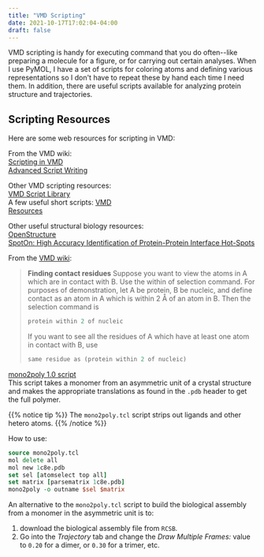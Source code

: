 ```yaml
---
title: "VMD Scripting"
date: 2021-10-17T17:02:04-04:00
draft: false
---
```


VMD scripting is handy for executing command that you do often--like preparing a molecule for a figure, or for carrying out certain analyses. When I use PyMOL, I have a set of scripts for coloring atoms and defining various representations so I don't have to repeat these by hand each time I need them. In addition, there are useful scripts available for analyzing protein structure and trajectories.

## Scripting Resources

Here are some web resources for scripting in VMD:

From the VMD wiki:  
[Scripting in VMD](https://www.ks.uiuc.edu/Training/Tutorials/vmd/tutorial-html/node4.html)  
[Advanced Script Writing](https://www.ks.uiuc.edu/Research/vmd/vmd-1.3/ug/node246.html) 

Other VMD scripting resources:  
[VMD Script Library](https://www.ks.uiuc.edu/Research/vmd/script_library/)  
A few useful short scripts: [VMD](http://titin.abrol.csun.edu/abrollab/protocols/temp_docs/VMD.html)  
[Resources](https://miaolab.ku.edu/resources.html)  

Other useful structural biology resources:  
[OpenStructure](https://www.openstructure.org/)  
[SpotOn: High Accuracy Identification of Protein-Protein Interface Hot-Spots](https://alcazar.science.uu.nl/cgi/services/SPOTON/spoton/)


From the [VMD wiki](https://www.ks.uiuc.edu/Research/vmd/current/ug/node97.html#SECTION00938300000000000000):


>**Finding contact residues**
>Suppose you want to view the atoms in A which are in contact with B. Use the within <distance> of <selection> selection command. For purposes of demonstration, let A be protein, B be nucleic, and define contact as an atom in A which is within 2 Å of an atom in B. Then the selection command is
>
>```tk
>protein within 2 of nucleic
>```
>
>If you want to see all the residues of A which have at least one atom in contact with B, use
>
>```tk
>same residue as (protein within 2 of nucleic)
>```

[mono2poly 1.0 script](http://www.ks.uiuc.edu/Research/vmd/script_library/scripts/mono2poly/)  
This script takes a monomer from an asymmetric unit of a crystal structure and makes the appropriate translations as found in the `.pdb` header to get the full polymer.

{{% notice tip %}}
The `mono2poly.tcl` script strips out ligands and other hetero atoms.
{{% /notice %}}


How to use:

```tk
source mono2poly.tcl
mol delete all
mol new 1c8e.pdb
set sel [atomselect top all]
set matrix [parsematrix 1c8e.pdb]
mono2poly -o outname $sel $matrix
```

An alternative to the `mono2poly.tcl` script to build the biological assembly from a monomer in the asymmetric unit is to:

1. download the biological assembly file from `RCSB`.
2. Go into the *Trajectory* tab and change the *Draw Multiple Frames:* value to `0.20` for a dimer, or `0.30` for a trimer, etc.
